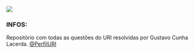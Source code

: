 ![](https://1.bp.blogspot.com/-kJ74_dwggUw/WSmJ95qkrEI/AAAAAAAAE-I/RjRHjoxMxgYgPUr4LaVxvrXTv3jCCjibQCLcB/s320/uri.png)
### INFOS:
Repositório com todas as questões do URI resolvidas por Gustavo Cunha Lacerda.
[@PerfilURI](https://www.urionlinejudge.com.br/judge/pt/profile/357363)

